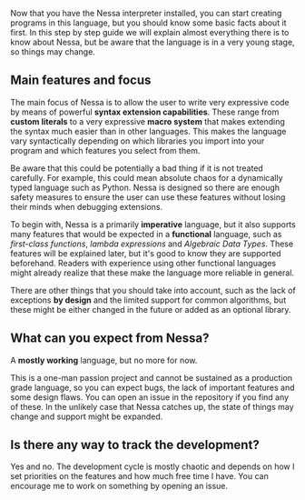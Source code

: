 Now that you have the Nessa interpreter installed, you can start creating 
programs in this language, but you should know some basic facts about it first.
In this step by step guide we will explain almost everything there is to know about Nessa,
but be aware that the language is in a very young stage, so things may change.

## Main features and focus

The main focus of Nessa is to allow the user to write very expressive code
by means of powerful **syntax extension capabilities**. These range from **custom literals** to
a very expressive **macro system** that makes extending the syntax much easier than in other languages. 
This makes the language vary syntactically depending on which libraries you import into your program
and which features you select from them.

Be aware that this could be potentially a bad thing if it is not treated carefully. For example, this could
mean absolute chaos for a dynamically typed language such as Python. Nessa is designed so there are enough
safety measures to ensure the user can use these features without losing their minds when debugging extensions.

To begin with, Nessa is a primarily **imperative** language, but it also supports
many features that would be expected in a **functional** language, such as *first-class
functions*, *lambda expressions* and *Algebraic Data Types*. These features will be explained
later, but it's good to know they are supported beforehand. Readers with experience using
other functional languages might already realize that these make the language more reliable
in general.

There are other things that you should take into account, such as the lack of exceptions **by design** and 
the limited support for common algorithms, but these might be either changed in the future or
added as an optional library.

## What can you expect from Nessa?

A **mostly working** language, but no more for now.

This is a one-man passion project and cannot be sustained as a production grade language, so
you can expect bugs, the lack of important features and some design flaws. You can open an issue
in the repository if you find any of these. In the unlikely case that Nessa catches up, the state 
of things may change and support might be expanded.

## Is there any way to track the development?

Yes and no. The development cycle is mostly chaotic and depends on how I set priorities on the features
and how much free time I have. You can encourage me to work on something by opening an issue. 